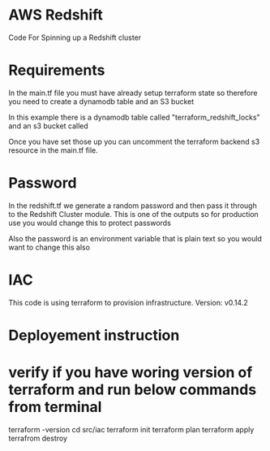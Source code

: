 # AWS Redshift
Code For Spinning up a Redshift cluster

# Requirements
In the main.tf file you must have already setup terraform state so therefore you need to create a dynamodb table and an S3 bucket

In this example there is a dynamodb table called "terraform_redshift_locks" and an s3 bucket called 

Once you have set those up you can uncomment the terraform backend s3 resource in the main.tf file.

# Password
In the redshift.tf we generate a random password and then pass it through to the Redshift Cluster module.  This is one of the outputs so for production use you would change this to protect passwords

Also the password is an environment variable that is plain text so you would want to change this also

# IAC
This code is using terraform to provision infrastructure. Version: v0.14.2
# Deployement instruction

# verify if you have woring version of terraform and run below commands from terminal
terraform -version
cd src/iac
terraform init
terraform plan
terraform apply
terrafrom destroy